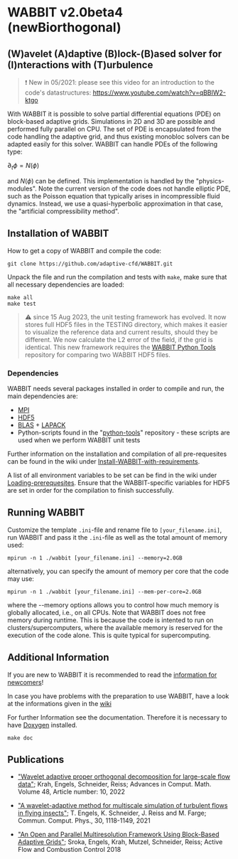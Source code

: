 # WABBIT v2.0beta4 (newBiorthogonal)
## (W)avelet (A)daptive (B)lock-(B)ased solver for (I)nteractions with (T)urbulence

> :exclamation: New in 05/2021: please see this video for an introduction to the code's datastructures: https://www.youtube.com/watch?v=qBBIW2-ktgo

With WABBIT it is possible to solve partial differential equations (PDE) on block-based adaptive grids. Simulations in 2D and 3D are possible and performed fully parallel on CPU. The set of PDE is encapsulated from the code handling the adaptive grid, and thus existing monobloc solvers can be adapted easily for this solver. WABBIT can handle PDEs of the following type:

$\partial_t \phi = N\left(\phi\right)$

and $N\left(\phi\right)$ can be defined. This implementation is handled by the "physics-modules". Note the current version of the code does not handle elliptic PDE, such as the Poisson equation that typically arises in incompressible fluid dynamics. Instead, we use a quasi-hyperbolic approximation in that case, the "artificial compressibility method".

## Installation of WABBIT
How to get a copy of WABBIT and compile the code:
```
git clone https://github.com/adaptive-cfd/WABBIT.git
```
Unpack the file and run the compilation and tests with `make`, make sure that all necessary dependencies are loaded:
```
make all
make test
```
> :warning: since 15 Aug 2023, the unit testing framework has evolved. It now stores full HDF5 files in the TESTING directory, which makes it easier to visualize the reference data and current results, should they be different. We now calculate the L2 error of the field, if the grid is identical. This new framework requires the [WABBIT Python Tools](https://github.com/adaptive-cfd/python-tools) repository for comparing two WABBIT HDF5 files.

### Dependencies
WABBIT needs several packages installed in order to compile and run, the main dependencies are:
- [MPI](https://www.open-mpi.org/ "OpenMPI")
- [HDF5](https://github.com/HDFGroup/hdf5/tags "HDF5")
- [BLAS](https://www.netlib.org/blas/ "BLAS") + [LAPACK](https://www.netlib.org/lapack/ "LAPACK")
- Python-scripts found in the "[python-tools](https://github.com/adaptive-cfd/python-tools)" repository - these scripts are used when we perform WABBIT unit tests

Further information on the installation and compilation of all pre-requesites can be found in the wiki under [Install-WABBIT-with-requirements](../../wiki/Install-WABBIT-with-requirements).

A list of all environment variables to be set can be find in the wiki under [Loading-prerequesites](../../Loading-prerequesites). Ensure that the WABBIT-specific variables for HDF5 are set in order for the compilation to finish successfully.

## Running WABBIT
Customize the template `.ini`-file and rename file to `[your_filename.ini]`, run WABBIT and pass it the `.ini`-file as well as the total amount of memory used:
```
mpirun -n 1 ./wabbit [your_filename.ini] --memory=2.0GB
```
alternatively, you can specify the amount of memory per core that the code may use:
```
mpirun -n 1 ./wabbit [your_filename.ini] --mem-per-core=2.0GB
```
where the --memory options allows you to control how much memory is globally allocated, i.e., on all CPUs. Note that WABBIT does not free memory during runtime. This is because the code is intented to run on clusters/supercomputers, where the available memory is reserved for the execution of the code alone. This is quite typical for supercomputing.

## Additional Information
If you are new to WABBIT it is recommended to read the [information for newcomers](https://github.com/adaptive-cfd/WABBIT/issues?q=is%3Aissue+is%3Aopen+label%3A%22for+the+newcomers%22 "newcomer issues")!

In case you have problems with the preparation to use WABBIT, have a look at the informations given in the  [wiki](https://github.com/adaptive-cfd/WABBIT/wiki "additional information for WABBIT on fedora/ubuntu")

For further Information see the documentation. Therefore it is necessary to have [Doxygen](http://www.stack.nl/~dimitri/doxygen/ "Doxygen") installed.

```
make doc
```

## Publications

- ["Wavelet adaptive proper orthogonal decomposition for large-scale flow data"](https://link.springer.com/article/10.1007/s10444-021-09922-2 "Krah2022"); Krah, Engels, Schneider, Reiss; Advances in Comput. Math. Volume 48, Article number: 10, 2022

- ["A wavelet-adaptive method for multiscale simulation of turbulent flows in flying insects"](https://arxiv.org/abs/1912.05371 "Engels2021"); T. Engels, K. Schneider, J. Reiss and M. Farge; Commun. Comput. Phys., 30, 1118-1149, 2021

- ["An Open and Parallel Multiresolution Framework Using Block-Based Adaptive Grids"](https://link.springer.com/chapter/10.1007%2F978-3-319-98177-2_19 "Sroka2018"); Sroka, Engels, Krah, Mutzel, Schneider, Reiss; Active Flow and Combustion Control 2018
